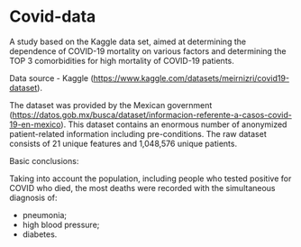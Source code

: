 # Covid-data
A study based on the Kaggle data set, aimed at determining the dependence of COVID-19 mortality on various factors and determining the TOP 3 comorbidities for high mortality of COVID-19 patients.

Data source - Kaggle (https://www.kaggle.com/datasets/meirnizri/covid19-dataset). 

The dataset was provided by the Mexican government (https://datos.gob.mx/busca/dataset/informacion-referente-a-casos-covid-19-en-mexico). This dataset contains an enormous number of anonymized patient-related information including pre-conditions. The raw dataset consists of 21 unique features and 1,048,576 unique patients.

Basic conclusions:

Taking into account the population, including people who tested positive for COVID who died, the most deaths were recorded with the simultaneous diagnosis of:

- pneumonia;
- high blood pressure;
- diabetes.
